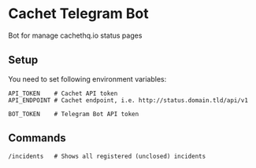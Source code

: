 Cachet Telegram Bot
===================
Bot for manage cachethq.io status pages

Setup
-----

You need to set following environment variables:
```
API_TOKEN    # Cachet API token
API_ENDPOINT # Cachet endpoint, i.e. http://status.domain.tld/api/v1

BOT_TOKEN    # Telegram Bot API token
```

Commands
--------

```
/incidents   # Shows all registered (unclosed) incidents
```